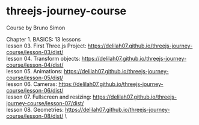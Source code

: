 # threejs-journey-course

Course by Bruno Simon

Chapter 1. BASICS: 13 lessons\
lesson 03. First Three.js Project: https://delilah07.github.io/threejs-journey-course/lesson-03/dist/ \
lesson 04. Transform objects: https://delilah07.github.io/threejs-journey-course/lesson-04/dist/ \
lesson 05. Animations: https://delilah07.github.io/threejs-journey-course/lesson-05/dist/ \
lesson 06. Cameras: https://delilah07.github.io/threejs-journey-course/lesson-06/dist/ \
lesson 07. Fullscreen and resizing: https://delilah07.github.io/threejs-journey-course/lesson-07/dist/ \
lesson 08. Geometries: https://delilah07.github.io/threejs-journey-course/lesson-08/dist/ \
